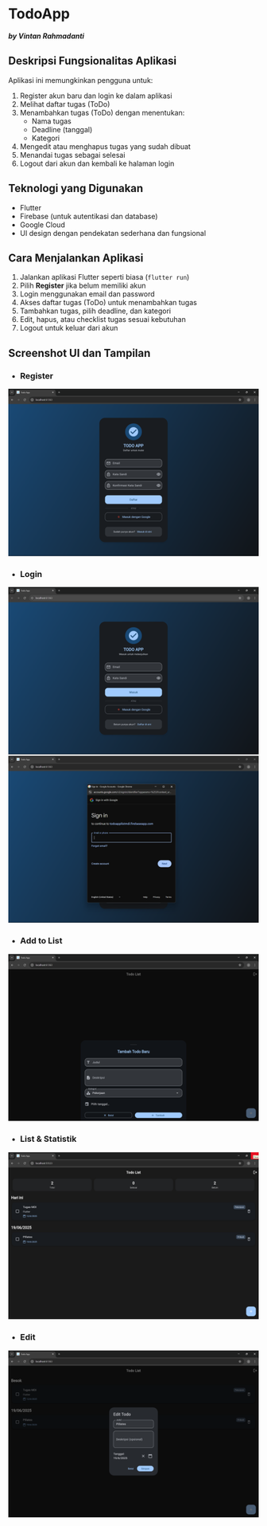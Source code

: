 # **TodoApp** 
***by Vintan Rahmadanti***

## **Deskripsi Fungsionalitas Aplikasi**  
Aplikasi ini memungkinkan pengguna untuk:  
1. Register akun baru dan login ke dalam aplikasi  
2. Melihat daftar tugas (ToDo)  
3. Menambahkan tugas (ToDo) dengan menentukan:
   - Nama tugas
   - Deadline (tanggal)
   - Kategori  
4. Mengedit atau menghapus tugas yang sudah dibuat  
5. Menandai tugas sebagai selesai  
6. Logout dari akun dan kembali ke halaman login  

## **Teknologi yang Digunakan**  
- Flutter  
- Firebase (untuk autentikasi dan database)
- Google Cloud
- UI design dengan pendekatan sederhana dan fungsional  

## **Cara Menjalankan Aplikasi**  
1. Jalankan aplikasi Flutter seperti biasa (`flutter run`)  
2. Pilih **Register** jika belum memiliki akun  
3. Login menggunakan email dan password  
4. Akses daftar tugas (ToDo) untuk menambahkan tugas  
5. Tambahkan tugas, pilih deadline, dan kategori  
6. Edit, hapus, atau checklist tugas sesuai kebutuhan  
7. Logout untuk keluar dari akun  

## **Screenshot UI dan Tampilan**  
- ### Register
![Register](https://github.com/vionletta/ToDoApp/blob/40a2fe4e4de7f4136f47da9cccd26e9256b9c7cd/regis.png)

- ### Login
![Login](https://github.com/vionletta/ToDoApp/blob/0940b4ef4652eac64cf8ce5830c94e366a522a0e/login.png)
![Login with google](https://github.com/vionletta/ToDoApp/blob/0940b4ef4652eac64cf8ce5830c94e366a522a0e/logingoogle.png)

- ### Add to List
![Add To Do List](https://github.com/vionletta/ToDoApp/blob/0940b4ef4652eac64cf8ce5830c94e366a522a0e/addlist.png)

- ### List & Statistik
![To Do List](https://github.com/vionletta/ToDoApp/blob/0940b4ef4652eac64cf8ce5830c94e366a522a0e/list.png)

- ### Edit
![Edit To Do List](https://github.com/vionletta/ToDoApp/blob/0940b4ef4652eac64cf8ce5830c94e366a522a0e/editlist.png)
